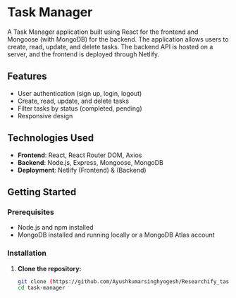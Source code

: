 # Task Manager

A Task Manager application built using React for the frontend and Mongoose (with MongoDB) for the backend. The application allows users to create, read, update, and delete tasks. The backend API is hosted on a server, and the frontend is deployed through Netlify.

## Features

- User authentication (sign up, login, logout)
- Create, read, update, and delete tasks
- Filter tasks by status (completed, pending)
- Responsive design

## Technologies Used

- **Frontend**: React, React Router DOM, Axios
- **Backend**: Node.js, Express, Mongoose, MongoDB
- **Deployment**: Netlify (Frontend) &  (Backend)

## Getting Started

### Prerequisites

- Node.js and npm installed
- MongoDB installed and running locally or a MongoDB Atlas account

### Installation

1. **Clone the repository:**

   ```bash
   git clone (https://github.com/Ayushkumarsinghyogesh/Researchify_task_mananger).git
   cd task-manager
